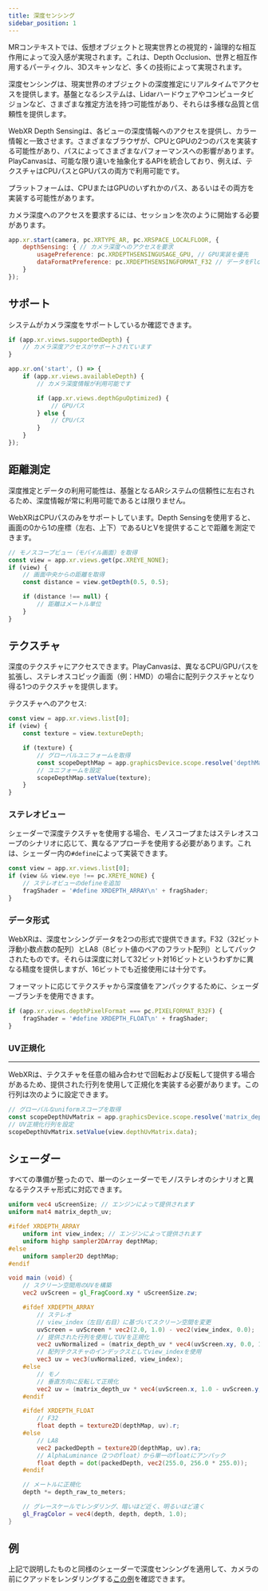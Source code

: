 ```yaml
---
title: 深度センシング
sidebar_position: 1
---
```


MRコンテキストでは、仮想オブジェクトと現実世界との視覚的・論理的な相互作用によって没入感が実現されます。これは、Depth Occlusion、世界と相互作用するパーティクル、3Dスキャンなど、多くの技術によって実現されます。

深度センシングは、現実世界のオブジェクトの深度推定にリアルタイムでアクセスを提供します。基盤となるシステムは、Lidarハードウェアやコンピュータビジョンなど、さまざまな推定方法を持つ可能性があり、それらは多様な品質と信頼性を提供します。

WebXR Depth Sensingは、各ビューの深度情報へのアクセスを提供し、カラー情報と一致させます。さまざまなブラウザが、CPUとGPUの2つのパスを実装する可能性があり、パスによってさまざまなパフォーマンスへの影響があります。PlayCanvasは、可能な限り違いを抽象化するAPIを統合しており、例えば、テクスチャはCPUパスとGPUパスの両方で利用可能です。

プラットフォームは、CPUまたはGPUのいずれかのパス、あるいはその両方を実装する可能性があります。

カメラ深度へのアクセスを要求するには、セッションを次のように開始する必要があります。

```javascript
app.xr.start(camera, pc.XRTYPE_AR, pc.XRSPACE_LOCALFLOOR, {
    depthSensing: { // カメラ深度へのアクセスを要求
        usagePreference: pc.XRDEPTHSENSINGUSAGE_GPU, // GPU実装を優先
        dataFormatPreference: pc.XRDEPTHSENSINGFORMAT_F32 // データをFloat 32配列/テクスチャとして優先
    }
});
```

## サポート

システムがカメラ深度をサポートしているか確認できます。

```javascript
if (app.xr.views.supportedDepth) {
    // カメラ深度アクセスがサポートされています
}

app.xr.on('start', () => {
    if (app.xr.views.availableDepth) {
        // カメラ深度情報が利用可能です

        if (app.xr.views.depthGpuOptimized) {
            // GPUパス
        } else {
            // CPUパス
        }
    }
});
```

## 距離測定

深度推定とデータの利用可能性は、基盤となるARシステムの信頼性に左右されるため、深度情報が常に利用可能であるとは限りません。

WebXRはCPUパスのみをサポートしています。Depth Sensingを使用すると、画面の0から1の座標（左右、上下）であるUとVを提供することで距離を測定できます。

```javascript
// モノスコープビュー（モバイル画面）を取得
const view = app.xr.views.get(pc.XREYE_NONE);
if (view) {
    // 画面中央からの距離を取得
    const distance = view.getDepth(0.5, 0.5);

    if (distance !== null) {
        // 距離はメートル単位
    }
}
```

## テクスチャ

深度のテクスチャにアクセスできます。PlayCanvasは、異なるCPU/GPUパスを拡張し、ステレオスコピック画面（例：HMD）の場合に配列テクスチャとなり得る1つのテクスチャを提供します。

テクスチャへのアクセス:

```javascript
const view = app.xr.views.list[0];
if (view) {
    const texture = view.textureDepth;

    if (texture) {
        // グローバルユニフォームを取得
        const scopeDepthMap = app.graphicsDevice.scope.resolve('depthMap');
        // ユニフォームを設定
        scopeDepthMap.setValue(texture);
    }
}
```

### ステレオビュー

シェーダーで深度テクスチャを使用する場合、モノスコープまたはステレオスコープのシナリオに応じて、異なるアプローチを使用する必要があります。これは、シェーダー内の`#define`によって実装できます。

```javascript
const view = app.xr.views.list[0];
if (view && view.eye !== pc.XREYE_NONE) {
    // ステレオビューのdefineを追加
    fragShader = '#define XRDEPTH_ARRAY\n' + fragShader;
}
```

### データ形式

WebXRは、深度センシングデータを2つの形式で提供できます。F32（32ビット浮動小数点数の配列）とLA8（8ビット値のペアのフラット配列）としてパックされたものです。それらは深度に対して32ビット対16ビットというわずかに異なる精度を提供しますが、16ビットでも近接使用には十分です。

フォーマットに応じてテクスチャから深度値をアンパックするために、シェーダーブランチを使用できます。

```javascript
if (app.xr.views.depthPixelFormat === pc.PIXELFORMAT_R32F) {
    fragShader = '#define XRDEPTH_FLOAT\n' + fragShader;
}
```

### UV正規化
---

WebXRは、テクスチャを任意の組み合わせで回転および反転して提供する場合があるため、提供された行列を使用して正規化を実装する必要があります。この行列は次のように設定できます。

```javascript
// グローバルなuniformスコープを取得
const scopeDepthUvMatrix = app.graphicsDevice.scope.resolve('matrix_depth_uv');
// UV正規化行列を設定
scopeDepthUvMatrix.setValue(view.depthUvMatrix.data);
```

## シェーダー

すべての準備が整ったので、単一のシェーダーでモノ/ステレオのシナリオと異なるテクスチャ形式に対応できます。

```glsl
uniform vec4 uScreenSize; // エンジンによって提供されます
uniform mat4 matrix_depth_uv;

#ifdef XRDEPTH_ARRAY
    uniform int view_index; // エンジンによって提供されます
    uniform highp sampler2DArray depthMap;
#else
    uniform sampler2D depthMap;
#endif

void main (void) {
    // スクリーン空間用のUVを構築
    vec2 uvScreen = gl_FragCoord.xy * uScreenSize.zw;

    #ifdef XRDEPTH_ARRAY
        // ステレオ
        // view_index（左目/右目）に基づいてスクリーン空間を変更
        uvScreen = uvScreen * vec2(2.0, 1.0) - vec2(view_index, 0.0);
        // 提供された行列を使用してUVを正規化
        vec2 uvNormalized = (matrix_depth_uv * vec4(uvScreen.xy, 0.0, 1.0)).xy;
        // 配列テクスチャのインデックスとしてview_indexを使用
        vec3 uv = vec3(uvNormalized, view_index);
    #else
        // モノ
        // 垂直方向に反転して正規化
        vec2 uv = (matrix_depth_uv * vec4(uvScreen.x, 1.0 - uvScreen.y, 0.0, 1.0)).xy;
    #endif

    #ifdef XRDEPTH_FLOAT
        // F32
        float depth = texture2D(depthMap, uv).r;
    #else
        // LA8
        vec2 packedDepth = texture2D(depthMap, uv).ra;
        // AlphaLuminance（2つのfloat）から単一のfloatにアンパック
        float depth = dot(packedDepth, vec2(255.0, 256.0 * 255.0));
    #endif

    // メートルに正規化
    depth *= depth_raw_to_meters;

    // グレースケールでレンダリング、暗いほど近く、明るいほど遠く
    gl_FragColor = vec4(depth, depth, depth, 1.0);
}
```

## 例

上記で説明したものと同様のシェーダーで深度センシングを適用して、カメラの前にクアッドをレンダリングする[この例][1]を確認できます。

[1]: https://playcanvas.github.io/#/xr/ar-camera-depth
